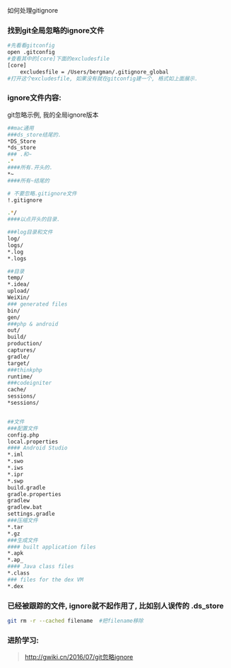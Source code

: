 如何处理gitignore

### 找到git全局忽略的ignore文件

```sh
#先看看gitconfig
open .gitconfig
#查看其中的[core]下面的excludesfile
[core]
	excludesfile = /Users/bergman/.gitignore_global
#打开这个excludesfile, 如果没有就在gitconfig建一个, 格式如上面展示.
```

### ignore文件内容:

git忽略示例, 我的全局ignore版本

```sh
##mac通用
###ds_store结尾的.
*DS_Store
*ds_store
### .和~
.*  
####所有.开头的.
*~  
####所有~结尾的

# 不要忽略.gitignore文件
!.gitignore

.*/  
####以点开头的目录.

###log目录和文件
log/
logs/
*.log
*.logs

##目录
temp/
*.idea/
upload/
WeiXin/
### generated files
bin/
gen/
###php & android
out/
build/
production/
captures/
gradle/
target/
###thinkphp
runtime/
###codeigniter
cache/
sessions/
*sessions/


##文件
###配置文件
config.php
local.properties
#### Android Studio
*.iml
*.swo
*.iws
*.ipr
*.swp
build.gradle
gradle.properties
gradlew
gradlew.bat
settings.gradle
###压缩文件
*.tar
*.gz
###生成文件
#### built application files
*.apk
*.ap_
#### Java class files
*.class
### files for the dex VM
*.dex
```

### 已经被跟踪的文件, ignore就不起作用了, 比如别人误传的 .ds_store

```sh
git rm -r --cached filename  #把filename移除
```





### 进阶学习:

> http://gwiki.cn/2016/07/git忽略ignore

